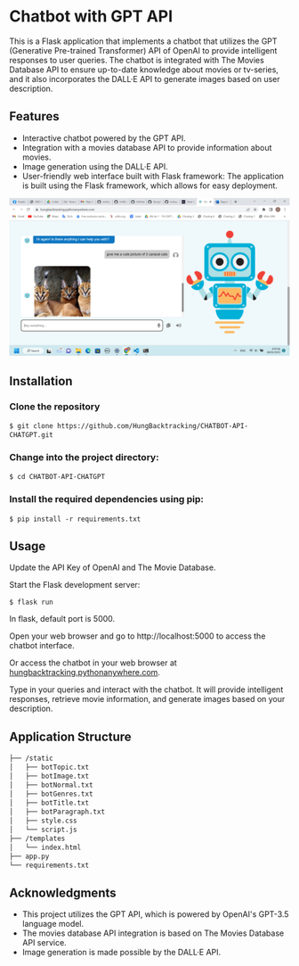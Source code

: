 # Chatbot with GPT API

This is a Flask application that implements a chatbot that utilizes the GPT (Generative Pre-trained Transformer) API of OpenAI to provide intelligent responses to user queries. The chatbot is integrated with The Movies Database API to ensure up-to-date knowledge about movies or tv-series, and it also incorporates the DALL·E API to generate images based on user description.

## Features

- Interactive chatbot powered by the GPT API.
- Integration with a movies database API to provide information about movies.
- Image generation using the DALL·E API.
- User-friendly web interface built with Flask framework: The application is built using the Flask framework, which allows for easy deployment.

![Example Image](./readme/demo.png)


## Installation

### Clone the repository

```
$ git clone https://github.com/HungBacktracking/CHATBOT-API-CHATGPT.git
```

### Change into the project directory:

```
$ cd CHATBOT-API-CHATGPT
```

### Install the required dependencies using pip:

```
$ pip install -r requirements.txt
```

## Usage

Update the API Key of OpenAI and The Movie Database. 

Start the Flask development server:

```
$ flask run
```

In flask, default port is 5000.

Open your web browser and go to http://localhost:5000 to access the chatbot interface.

Or access the chatbot in your web browser at [hungbacktracking.pythonanywhere.com](https://hungbacktracking.pythonanywhere.com/).


Type in your queries and interact with the chatbot. It will provide intelligent responses, retrieve movie information, and generate images based on your description.

## Application Structure 
```
├── /static
│   ├── botTopic.txt
│   ├── botImage.txt
│   ├── botNormal.txt
│   ├── botGenres.txt
│   ├── botTitle.txt
│   ├── botParagraph.txt
│   ├── style.css
│   └── script.js
├── /templates
│   └── index.html
├── app.py
└── requirements.txt
```

## Acknowledgments
- This project utilizes the GPT API, which is powered by OpenAI's GPT-3.5 language model.
- The movies database API integration is based on The Movies Database API service.
- Image generation is made possible by the DALL·E API.

